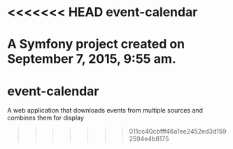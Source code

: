 <<<<<<< HEAD
event-calendar
==============

A Symfony project created on September 7, 2015, 9:55 am.
=======
# event-calendar
A web application that downloads events from multiple sources and combines them for display
>>>>>>> 011cc40cbfff46a1ee2452ed3d1592594e4b8175
